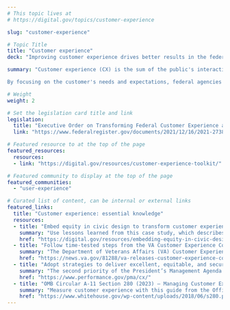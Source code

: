 ```yaml
---
# This topic lives at
# https://digital.gov/topics/customer-experience

slug: "customer-experience"

# Topic Title
title: "Customer experience"
deck: "Improving customer experience drives better results in the federal government"

summary: "Customer experience (CX) is the sum of the public's interactions with any government service. An intentional CX strategy is essential to building and maintaining public trust, improving the efficiency and effectiveness of government programs, and delivering better outcomes for the public. 

By focusing on the customer's needs and expectations, federal agencies can create more user-friendly and efficient processes, provide more timely and helpful support, and deliver better experiences. This can lead to increased public satisfaction, greater trust in government, and improved outcomes for all."

# Weight
weight: 2

# Set the legislation card title and link
legislation:
  title: "Executive Order on Transforming Federal Customer Experience and Service Delivery to Rebuild Trust in Government"
  link: "https://www.federalregister.gov/documents/2021/12/16/2021-27380/transforming-federal-customer-experience-and-service-delivery-to-rebuild-trust-in-government"

# Featured resource to at the top of the page
featured_resources:
  resources:
  - link: "https://digital.gov/resources/customer-experience-toolkit/"

# Featured community to display at the top of the page
featured_communities:
  - "user-experience"

# Curated list of content, can be internal or external links
featured_links:
  title: "Customer experience: essential knowledge"
  resources:
  - title: "Embed equity in civic design to transform customer experience"
    summary: "Use lessons learned from this case study, which describes how two civic designers at different agencies embed equity in civic design to transform federal customer experience."
    href: "https://digital.gov/resources/embedding-equity-in-civic-design-to-transform-customer-experience/"
  - title: "Follow time-tested steps from the VA Customer Experience Cookbook"
    summary: "The Department of Veterans Affairs (VA) Customer Experience Cookbook provides a guide for other government agencies looking to build customer experience capabilities."
    href: "https://news.va.gov/81288/va-releases-customer-experience-cookbook-federal-agencies/"
  - title: "Adopt strategies to deliver excellent, equitable, and secure federal services and customer experience"
    summary: "The second priority of the President’s Management Agenda focuses on revolutionizing the federal government’s customer service delivery and rebuilding the customer experience."
    href: "https://www.performance.gov/pma/cx/"
  - title: "OMB Circular A-11 Section 280 (2023) – Managing Customer Experience and Improving Service (PDF, 385 KB, 14 pages)"
    summary: "Measure customer experience with this guide from the Office of Management and Budget (OMB), including questions on satisfaction and confidence and trust in section 280.7."
    href: "https://www.whitehouse.gov/wp-content/uploads/2018/06/s280.pdf"
---
```

